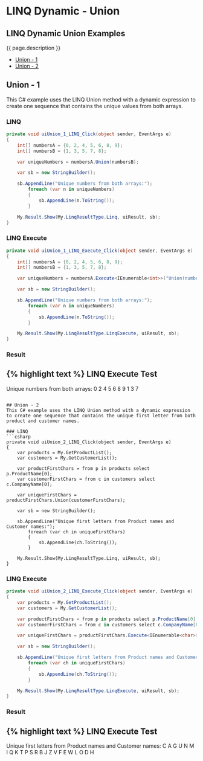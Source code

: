 # LINQ Dynamic - Union

## LINQ Dynamic Union Examples
{{ page.description }}

- [Union - 1](#where---1)
- [Union - 2](#where---2)

## Union - 1
This C# example uses the LINQ Union method with a dynamic expression to create one sequence that contains the unique values from both arrays.

### LINQ
```csharp
private void uiUnion_1_LINQ_Click(object sender, EventArgs e)
{
	int[] numbersA = {0, 2, 4, 5, 6, 8, 9};
	int[] numbersB = {1, 3, 5, 7, 8};

	var uniqueNumbers = numbersA.Union(numbersB);

	var sb = new StringBuilder();

	sb.AppendLine("Unique numbers from both arrays:");
		foreach (var n in uniqueNumbers)
		{
			sb.AppendLine(n.ToString());
		}

	My.Result.Show(My.LinqResultType.Linq, uiResult, sb);
}
```

### LINQ Execute
```csharp
private void uiUnion_1_LINQ_Execute_Click(object sender, EventArgs e)
{
	int[] numbersA = {0, 2, 4, 5, 6, 8, 9};
	int[] numbersB = {1, 3, 5, 7, 8};

	var uniqueNumbers = numbersA.Execute<IEnumerable<int>>("Union(numbersB)", new {numbersB});

	var sb = new StringBuilder();

	sb.AppendLine("Unique numbers from both arrays:");
		foreach (var n in uniqueNumbers)
		{
			sb.AppendLine(n.ToString());
		}

	My.Result.Show(My.LinqResultType.LinqExecute, uiResult, sb);
}
```

### Result
{% highlight text %}
LINQ Execute Test
------------------------------
Unique numbers from both arrays:
0
2
4
5
6
8
9
1
3
7

```

## Union - 2
This C# example uses the LINQ Union method with a dynamic expression to create one sequence that contains the unique first letter from both product and customer names.

### LINQ
```csharp
private void uiUnion_2_LINQ_Click(object sender, EventArgs e)
{
	var products = My.GetProductList();
	var customers = My.GetCustomerList();

	var productFirstChars = from p in products select p.ProductName[0];
	var customerFirstChars = from c in customers select c.CompanyName[0];

	var uniqueFirstChars = productFirstChars.Union(customerFirstChars);

	var sb = new StringBuilder();

	sb.AppendLine("Unique first letters from Product names and Customer names:");
		foreach (var ch in uniqueFirstChars)
		{
			sb.AppendLine(ch.ToString());
		}

	My.Result.Show(My.LinqResultType.Linq, uiResult, sb);
}
```

### LINQ Execute
```csharp
private void uiUnion_2_LINQ_Execute_Click(object sender, EventArgs e)
{
	var products = My.GetProductList();
	var customers = My.GetCustomerList();

	var productFirstChars = from p in products select p.ProductName[0];
	var customerFirstChars = from c in customers select c.CompanyName[0];

	var uniqueFirstChars = productFirstChars.Execute<IEnumerable<char>>("Union(customerFirstChars)", new {customerFirstChars});

	var sb = new StringBuilder();

	sb.AppendLine("Unique first letters from Product names and Customer names:");
		foreach (var ch in uniqueFirstChars)
		{
			sb.AppendLine(ch.ToString());
		}

	My.Result.Show(My.LinqResultType.LinqExecute, uiResult, sb);
}
```

### Result
{% highlight text %}
LINQ Execute Test
------------------------------
Unique first letters from Product names and Customer names:
C
A
G
U
N
M
I
Q
K
T
P
S
R
B
J
Z
V
F
E
W
L
O
D
H

```
